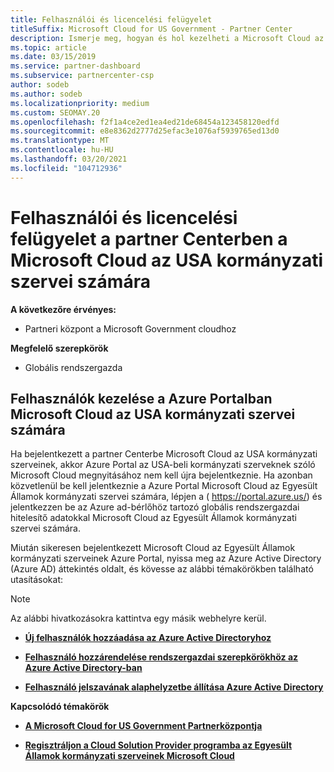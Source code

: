 ```yaml
---
title: Felhasználói és licencelési felügyelet
titleSuffix: Microsoft Cloud for US Government - Partner Center
description: Ismerje meg, hogyan és hol kezelheti a Microsoft Cloud az USA kormányzati partnerei, ügyfelei és licencei, valamint a jelszavak alaphelyzetbe állítása során.
ms.topic: article
ms.date: 03/15/2019
ms.service: partner-dashboard
ms.subservice: partnercenter-csp
author: sodeb
ms.author: sodeb
ms.localizationpriority: medium
ms.custom: SEOMAY.20
ms.openlocfilehash: f2f1a4ce2ed1ea4ed21de68454a123458120edfd
ms.sourcegitcommit: e8e8362d2777d25efac3e1076af5939765ed13d0
ms.translationtype: MT
ms.contentlocale: hu-HU
ms.lasthandoff: 03/20/2021
ms.locfileid: "104712936"
---
```

# <a name="user-and-license-management-in-partner-center-for-microsoft-cloud-for-us-government"></a>Felhasználói és licencelési felügyelet a partner Centerben a Microsoft Cloud az USA kormányzati szervei számára

**A következőre érvényes:**

- Partneri központ a Microsoft Government cloudhoz

**Megfelelő szerepkörök**

- Globális rendszergazda

## <a name="how-to-manage-users-in-the-azure-portal-for-microsoft-cloud-for-us-government"></a>Felhasználók kezelése a Azure Portalban Microsoft Cloud az USA kormányzati szervei számára

Ha bejelentkezett a partner Centerbe Microsoft Cloud az USA kormányzati szerveinek, akkor Azure Portal az USA-beli kormányzati szerveknek szóló Microsoft Cloud megnyitásához nem kell újra bejelentkeznie. Ha azonban közvetlenül be kell jelentkeznie a Azure Portal Microsoft Cloud az Egyesült Államok kormányzati szervei számára, lépjen a ( https://portal.azure.us/) és jelentkezzen be az Azure ad-bérlőhöz tartozó globális rendszergazdai hitelesítő adatokkal Microsoft Cloud az Egyesült Államok kormányzati szervei számára.

Miután sikeresen bejelentkezett Microsoft Cloud az Egyesült Államok kormányzati szerveinek Azure Portal, nyissa meg az Azure Active Directory (Azure AD) áttekintés oldalt, és kövesse az alábbi témakörökben található utasításokat:

> [!NOTE]  
> Az alábbi hivatkozásokra kattintva egy másik webhelyre kerül. 

-  [**Új felhasználók hozzáadása az Azure Active Directoryhoz**](/azure/active-directory/active-directory-users-create-azure-portal)

-  [**Felhasználó hozzárendelése rendszergazdai szerepkörökhöz az Azure Active Directory-ban**](/azure/active-directory/active-directory-users-assign-role-azure-portal)

-  [**Felhasználó jelszavának alaphelyzetbe állítása Azure Active Directory**](/azure/active-directory/active-directory-users-reset-password-azure-portal)

**Kapcsolódó témakörök**

-  [**A Microsoft Cloud for US Government Partnerközpontja**](partner-center-for-microsoft-us-govt-cloud.md)

-  [**Regisztráljon a Cloud Solution Provider programba az Egyesült Államok kormányzati szerveinek Microsoft Cloud**](enroll-in-csp-for-microsoft-us-govt-cloud.md)
